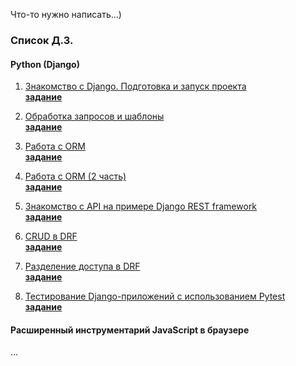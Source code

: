 Что-то нужно написать...)


### Список Д.З.

#### Python (Django) #

1. [Знакомство с Django. Подготовка и запуск проекта](https://github.com/yung78/Hw1_django)  
   [__задание__](https://github.com/netology-code/dj-homeworks/tree/video/1.1-first-project)
   
2. [Обработка запросов и шаблоны](https://github.com/yung78/Hw2_django.git)  
   [__задание__](https://github.com/netology-code/dj-homeworks/tree/video/1.2-requests-templates)

3. [Работа с ORM](https://github.com/yung78/Hw3_django.git)  
   [__задание__](https://github.com/netology-code/dj-homeworks/tree/video/2.1-databases)

4. [Работа с ORM (2 часть)](https://github.com/yung78/Hw4_django.git)  
   [__задание__](https://github.com/netology-code/dj-homeworks/tree/video/2.2-databases-2)

5. [Знакомство с API на примере Django REST framework](https://github.com/yung78/Hw5_django.git)  
   [__задание__](https://github.com/netology-code/dj-homeworks/tree/video/3.1-drf-intro)

6. [CRUD в DRF](https://github.com/yung78/Hw6_django.git)  
   [__задание__](https://github.com/netology-code/dj-homeworks/tree/video/3.2-crud)

7. [Разделение доступа в DRF](https://github.com/yung78/Hw7_django.git)  
   [__задание__](https://github.com/netology-code/dj-homeworks/tree/video/3.3-permissions)

8. [Тестирование Django-приложений с использованием Pytest](https://github.com/yung78/Hw8_django.git)  
   [__задание__](https://github.com/netology-code/dj-homeworks/tree/video/3.4-django-testing)


#### Расширенный инструментарий JavaScript в браузере #
...












